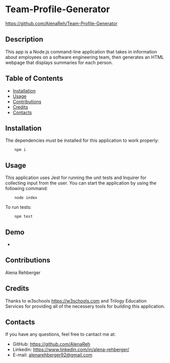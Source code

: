# Team-Profile-Generator
https://github.com/AlenaReh/Team-Profile-Generator

## Description 

This app is a Node.js command-line application that takes in information about employees on a software engineering team, then generates an HTML webpage that displays summaries for each person. 
  

## Table of Contents

  - [Installation](#installation)
  - [Usage](#usage)
  - [Contributions](#Contributions)
  - [Credits](#Credits)
  - [Contacts](#Contacts)
  
## Installation 

The dependencies must be installed for this application to work properly: 

        npm i

## Usage

This application uses Jest for running the unit tests and Inquirer for collecting input from the user. You can start the application by using the following command:

        node index

To run tests:

        npm test

## Demo 

  * 


## Contributions
Alena Rehberger

## Credits
Thanks to w3schools https://w3schools.com and Trilogy Education Services for providing all of the necessery tools for building this application.

## Contacts
If you have any questions, feel free to cantact me at: 
  * GitHub: https://github.com/AlenaReh
  * Linkedin: https://www.linkedin.com/in/alena-rehberger/
  * E-mail: alenarehberger92@gmail.com